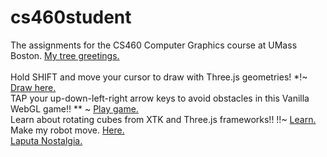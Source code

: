 # cs460student
The assignments for the CS460 Computer Graphics course at UMass Boston. [My tree greetings.](https://kawuz1.github.io/cs460student/02/)<br/>
<br/>
Hold SHIFT and move your cursor to draw with Three.js geometries! *!~ [Draw here.](https://kawuz1.github.io/cs460student/03/)<br/>
TAP your up-down-left-right arrow keys to avoid obstacles in this Vanilla WebGL game!! ** ~ [Play game.](https://kawuz1.github.io/cs460student/04/)<br/>
Learn about rotating cubes from XTK and Three.js frameworks!! !!~ [Learn.](https://kawuz1.github.io/cs460student/05/)<br/>
Make my robot move. [Here.](https://kawuz1.github.io/cs460student/06/)<br/>
[Laputa Nostalgia.](https://kawuz1.github.io/cs460student/07/)<br/>